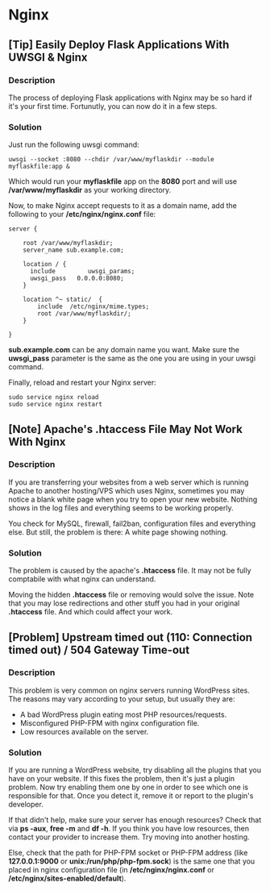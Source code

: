 # Nginx

## [Tip] Easily Deploy Flask Applications With UWSGI & Nginx

### Description

The process of deploying Flask applications with Nginx may be so hard if it's your first time. Fortunutly, you can now do it in a few steps.

### Solution

Just run the following uwsgi command:

    uwsgi --socket :8080 --chdir /var/www/myflaskdir --module myflaskfile:app &

Which would run your **myflaskfile** app on the **8080** port and will use **/var/www/myflaskdir** as your working directory. 

Now, to make Nginx accept requests to it as a domain name, add the following to your **/etc/nginx/nginx.conf** file:

	server {

	    root /var/www/myflaskdir;
	    server_name sub.example.com;

	    location / {
		  include         uwsgi_params;
		  uwsgi_pass   0.0.0.0:8080;
	    }

		location ^~ static/  {
		    include  /etc/nginx/mime.types;
		    root /var/www/myflaskdir/;
		}

	}
	
**sub.example.com** can be any domain name you want. Make sure the **uwsgi_pass** parameter is the same as the one you are using in your uwsgi command.

Finally, reload and restart your Nginx server:

    sudo service nginx reload
    sudo service nginx restart

## [Note] Apache's .htaccess File May Not Work With Nginx

### Description

If you are transferring your websites from a web server which is running Apache to another hosting/VPS which uses Nginx, sometimes you may notice a blank white page when you try to open your new website. Nothing shows in the log files and everything seems to be working properly.

You check for MySQL, firewall, fail2ban, configuration files and everything else. But still, the problem is there: A white page showing nothing.

### Solution

The problem is caused by the apache's **.htaccess** file. It may not be fully comptabile with what nginx can understand.

Moving the hidden **.htaccess** file or removing would solve the issue. Note that you may lose redirections and other stuff you had in your original **.htaccess** file. And which could affect your work.

## [Problem] Upstream timed out (110: Connection timed out) / 504 Gateway Time-out

### Description

This problem is very common on nginx servers running WordPress sites. The reasons may vary according to your setup, but usually they are:

* A bad WordPress plugin eating most PHP resources/requests.
* Misconfigured PHP-FPM with nginx configuration file.
* Low resources available on the server.

### Solution

If you are running a WordPress website, try disabling all the plugins that you have on your website. If this fixes the problem, then it's just a plugin problem. Now try enabling them one by one in order to see which one is responsible for that. Once you detect it, remove it or report to the plugin's developer.

If that didn't help, make sure your server has enough resources? Check that via **ps -aux**, **free -m** and **df -h**. If you think you have low resources, then contact your provider to increase them. Try moving into another hosting.

Else, check that the path for PHP-FPM socket or PHP-FPM address (like **127.0.0.1:9000** or **unix:/run/php/php-fpm.sock**) is the same one that you placed in nginx configuration file (in **/etc/nginx/nginx.conf** or **/etc/nginx/sites-enabled/default**).
